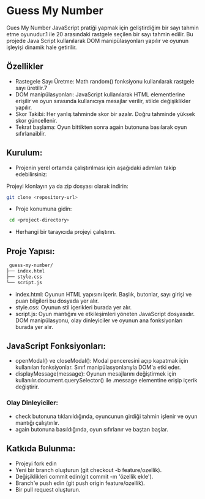 # Guess My Number 

Gues My Number JavaScript pratiği yapmak için geliştirdiğim bir sayı tahmin etme oyunudur.1 ile 20 arasındaki rastgele seçilen bir sayı tahmin edilir. Bu projede Java Script kullanılarak DOM manipülasyonları yapılır ve oyunun işleyişi dinamik hale getirilir.

## Özellikler
- Rastegele Sayı Üretme: Math random() fonksiyonu kullanılarak rastgele sayı üretilir.7
- DOM manipülasyonları: JavaScript kullanılarak HTML elementlerine erişilir ve oyun sırasında kullanıcıya mesajlar verilir, stilde değişiklikler yapılır.
- Skor Takibi: Her yanlış tahminde skor bir azalır. Doğru tahminde yüksek skor güncellenir.
- Tekrat başlama: Oyun bittikten sonra again butonuna basılarak oyun sıfırlanaiblir.

## Kurulum:
- Projenin yerel ortamda çalıştırılması için aşağıdaki adımları takip edebilirsiniz:

Projeyi klonlayın ya da zip dosyası olarak indirin:
  ```bash
  git clone <repository-url>
  ```

 - Proje konumuna gidin:
  ```bash
   cd <project-directory>
```

- Herhangi bir tarayıcıda projeyi çalıştırın.

##  Proje Yapısı:
  ```bash
   guess-my-number/
├── index.html
├── style.css
└── script.js

```
- index.html: Oyunun HTML yapısını içerir. Başlık, butonlar, sayı girişi ve puan bilgileri bu dosyada yer alır.
- style.css: Oyunun stil içerikleri burada yer alır.
- script.js: Oyun mantığını ve etkileşimleri yöneten JavaScript dosyasıdır. DOM manipülasyonu, olay dinleyiciler ve oyunun ana fonksiyonları burada yer alır.
  
## JavaScript Fonksiyonları:

- openModal() ve closeModal(): Modal penceresini açıp kapatmak için kullanılan fonksiyonlar. Sınıf manipülasyonlarıyla DOM'a etki eder.
- displayMessage(message): Oyunun mesajlarını değiştirmek için kullanılır.document.querySelector() ile .message elementine erişip içerik değiştirir.

### Olay Dinleyiciler:
- check butonuna tıklanıldığında, oyuncunun girdiği tahmin işlenir ve oyun mantığı çalıştırılır.
- again butonuna basıldığında, oyun sıfırlanır ve baştan başlar.

## Katkıda Bulunma:
- Projeyi fork edin
- Yeni bir branch oluşturun (git checkout -b feature/ozellik).
- Değişiklikleri commit edin(git commit -m 'özellik ekle').
- Branch'e push edin (git push origin feature/ozellik).
- Bir pull request oluşturun. 
